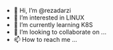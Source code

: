- 👋 Hi, I’m @rezadarzi
- 👀 I’m interested in LINUX
- 🌱 I’m currently learning K8S
- 💞️ I’m looking to collaborate on ...
- 📫 How to reach me ...

<!---
rezadarzi/rezadarzi is a ✨ special ✨ repository because its `README.md` (this file) appears on your GitHub profile.
You can click the Preview link to take a look at your changes.
--->
